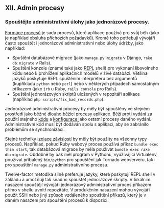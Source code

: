 ## XII. Admin procesy

### Spouštějte administrativní úlohy jako jednorázové procesy.

[Formace procesů](./concurrency) je sada procesů, které aplikace používá pro svůj běh (jako je například obsluha příchozích požadavků). Kromě toho potřebují vývojáři často spouštět i jednorázové administrativní nebo úlohy údržby, jako například:

* Spuštění databázové migrace (jako `manage.py migrate` v Django, `rake db:migrate` v Rails).
* Spuštění konzole (známé také jako [REPL](http://en.wikipedia.org/wiki/Read-eval-print_loop) shell) pro vykonání libovolného kódu nebo k prohlížení aplikačních modelů v živé databázi. Většina jazyků poskytuje REPL spuštěním interpreteru bez argumentů (kupříkladu `python` nebo `perl`) nebo v některých případech samostatným příkazem (jako `irb` u Ruby, `rails console` pro Rails).
* Spuštění jednorázových skriptů uložených v repozitáři aplikace (například `php scripts/fix_bad_records.php`).

Jednorázové administrativní procesy by měly být spouštěny ve stejném prostředí jako běžné [dlouho běžící procesy](./processes) aplikace. Běží proti [vydání](./build-release-run) za použití stejného [kódu](./codebase) a [konfigurace ](./config) jako ostatní procesy daného vydání. Administrativní kód musí být dodáván spolu s aplikací, aby se zabránilo problémům se synchronizací.

Stejné techniky [izolace závislostí](./dependencies) by měly být použity na všechny typy procesů. Například, pokud Ruby webový proces používá příkaz `bundle exec thin start`, tak databázová migrace by měla používat `bundle exec rake db:migrate`. Obdobně by pak měl program v Pythonu, využívající Virtualenv, používat přibalený `bin/python` pro spouštění jak Tornado webserveru, tak i pro spouštění `manage.py` administrativního procesu.

Twelve-factor metodika silně preferuje jazyky, které poskytují REPL shell v základu a umožňují tak snadno spouštět jednorázové skripty. V lokálním  nasazení spouštějí vývojáři jednorázový administrativní proces příkazem přímo v shellu uvnitř repozitáře. V produkčním nasazení mohou vývojáři použít SSH nebo jiný způsob vzdáleného spouštění příkazů, který je v daném nasazení pro spouštění procesů k dispozici.

